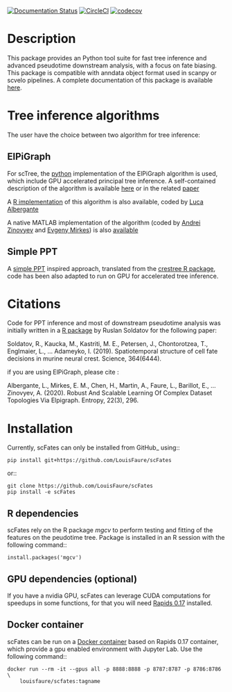 [![Documentation Status](https://readthedocs.org/projects/scfates/badge/?version=latest)](https://scfates.readthedocs.io/en/latest/?badge=latest)
[![CircleCI](https://circleci.com/gh/LouisFaure/scFates.svg?style=shield)](https://circleci.com/gh/LouisFaure/scFates)
[![codecov](https://codecov.io/gh/LouisFaure/scFates/branch/master/graph/badge.svg)](https://codecov.io/gh/LouisFaure/scFates)

Description
===========

This package provides an Python tool suite for fast tree inference and advanced pseudotime downstream analysis, with a focus on fate biasing. This package is compatible with anndata object format used in scanpy or scvelo pipelines. A complete documentation of this package is available [here](https://scfates.readthedocs.io/en/latest).

Tree inference algorithms
=========================

The user have the choice between two algorithm for tree inference:

## ElPiGraph

For scTree, the [python](https://github.com/j-bac/elpigraph-python/) implementation of the ElPiGraph algorithm is used, which include GPU accelerated principal tree inference. A self-contained description of the algorithm is available [here](https://github.com/auranic/Elastic-principal-graphs/blob/master/ElPiGraph_Methods.pdf) or in the related [paper](https://www.mdpi.com/1099-4300/22/3/296)

A [R implementation](https://github.com/Albluca/ElPiGraph.R) of this algorithm is also available, coded by [Luca Albergante](https://github.com/Albluca)

A native MATLAB implementation of the algorithm (coded by [Andrei
Zinovyev](https://github.com/auranic/) and [Evgeny
Mirkes](https://github.com/Mirkes)) is also
[available](https://github.com/auranic/Elastic-principal-graphs)

## Simple PPT

A [simple PPT](https://www.acsu.buffalo.edu/~yijunsun/lab/Paper/simplePPT.pdf) inspired approach, translated from the [crestree R package](https://github.com/hms-dbmi/crestree), code has been also adapted to run on GPU for accelerated tree inference.

Citations
=========

Code for PPT inference and most of downstream pseudotime analysis was initially written in a [R package](https://github.com/hms-dbmi/crestree) by Ruslan Soldatov for the following paper:

Soldatov, R., Kaucka, M., Kastriti, M. E., Petersen, J., Chontorotzea, T., Englmaier, L., … Adameyko, I. (2019). Spatiotemporal structure of cell fate decisions in murine neural crest. Science, 364(6444).

if you are using ElPiGraph, please cite :

Albergante, L., Mirkes, E. M., Chen, H., Martin, A., Faure, L., Barillot, E., … Zinovyev, A. (2020). Robust And Scalable Learning Of Complex Dataset Topologies Via Elpigraph. Entropy, 22(3), 296.


Installation
============

Currently, scFates can only be installed from GitHub_ using::

    pip install git+https://github.com/LouisFaure/scFates

or::

    git clone https://github.com/LouisFaure/scFates
    pip install -e scFates
    
    
## R dependencies

scFates rely on the R package *mgcv* to perform testing and fitting of the features on the peudotime
tree. Package is installed in an R session with the following command::

    install.packages('mgcv')

## GPU dependencies (optional)

If you have a nvidia GPU, scFates can leverage CUDA computations for speedups in some functions, for that you will need 
[Rapids 0.17](https://rapids.ai/) installed.
    
## Docker container

scFates can be run on a [Docker container](https://hub.docker.com/repository/docker/louisfaure/scfates) based on Rapids 0.17 container, 
which provide a gpu enabled environment with Jupyter Lab. Use the following command::

    docker run --rm -it --gpus all -p 8888:8888 -p 8787:8787 -p 8786:8786 \
        louisfaure/scfates:tagname        
